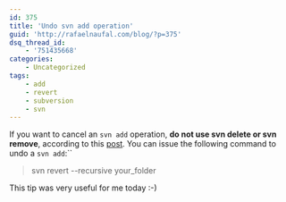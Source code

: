 ```yaml
---
id: 375
title: 'Undo svn add operation'
guid: 'http://rafaelnaufal.com/blog/?p=375'
dsq_thread_id:
    - '751435668'
categories:
    - Uncategorized
tags:
    - add
    - revert
    - subversion
    - svn
---
```


If you want to cancel an `svn add` operation, **do not use svn delete or svn remove**, according to this [post](http://data.agaric.com/undo-svn-add). You can issue the following command to undo a `svn add`:``

> svn revert --recursive your\_folder

This tip was very useful for me today :-)
